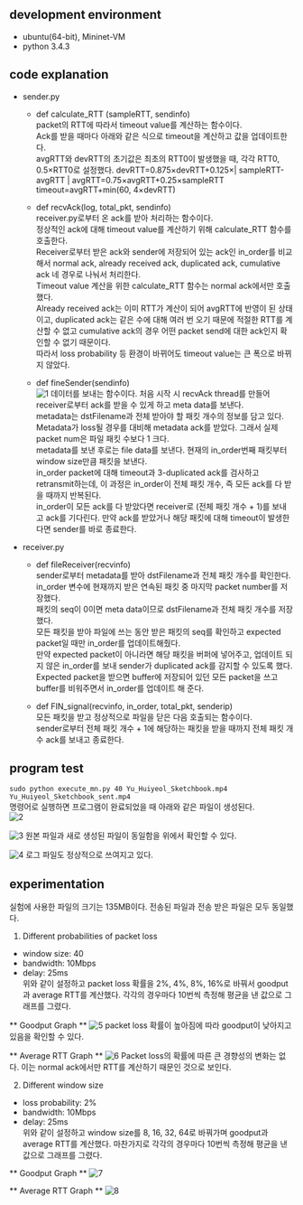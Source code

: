 ## development environment
* ubuntu(64-bit), Mininet-VM
* python 3.4.3

## code explanation
* sender.py   
    * def calculate_RTT (sampleRTT, sendinfo)   
    packet의 RTT에 따라서 timeout value를 계산하는 함수이다.     
    Ack를 받을 때마다 아래와 같은 식으로 timeout을 계산하고 값을 업데이트한다.     
    avgRTT와 devRTT의 초기값은 최초의 RTT0이 발생했을 때, 각각 RTT0, 0.5×RTT0로 설정했다. 
        devRTT=0.875×devRTT+0.125×| sampleRTT-avgRTT |
        avgRTT=0.75×avgRTT+0.25×sampleRTT
        timeout=avgRTT+min⁡(60,   4×devRTT)
       
    * def recvAck(log, total_pkt, sendinfo)   
    receiver.py로부터 온 ack를 받아 처리하는 함수이다.   
    정상적인 ack에 대해 timeout value를 계산하기 위해 calculate_RTT 함수를 호출한다.   
    Receiver로부터 받은 ack와 sender에 저장되어 있는 ack인 in_order를 비교해서 normal ack, already received ack, duplicated ack, cumulative ack 네 경우로 나눠서 처리한다.   
    Timeout value 계산을 위한 calculate_RTT 함수는 normal ack에서만 호출했다.    
         Already received ack는 이미 RTT가 계산이 되어 avgRTT에 반영이 된 상태이고, duplicated ack는 같은 수에 대해 여러 번 오기 때문에 적절한 RTT를 계산할 수 없고 cumulative ack의 경우 어떤 packet send에 대한 ack인지 확인할 수 없기 때문이다.   
         따라서 loss probability 등 환경이 바뀌어도 timeout value는 큰 폭으로 바뀌지 않았다.
       
    * def fineSender(sendinfo)   
    ![1](https://user-images.githubusercontent.com/28529194/85284650-83738180-b4ca-11ea-8292-e09e4363383a.JPG)
    데이터를 보내는 함수이다. 처음 시작 시 recvAck thread를 만들어 receiver로부터 ack를 받을 수 있게 하고 meta data를 보낸다.   
    metadata는 dstFilename과 전체 받아야 할 패킷 개수의 정보를 담고 있다. Metadata가 loss될 경우를 대비해 metadata ack를 받았다. 그래서 실제 packet num은 파일 패킷 수보다 1 크다.   
    metadata를 보낸 후로는 file data를 보낸다. 현재의 in_order번째 패킷부터 window size만큼 패킷을 보낸다.   
    in_order packet에 대해 timeout과 3-duplicated ack를 검사하고 retransmit하는데, 이 과정은 in_order이 전체 패킷 개수, 즉 모든 ack를 다 받을 때까지 반복된다.   
    in_order이 모든 ack를 다 받았다면 receiver로 (전체 패킷 개수 + 1)를 보내고 ack를 기다린다. 만약 ack를 받았거나 해당 패킷에 대해 timeout이 발생한다면 sender를 바로 종료한다.
       
       
* receiver.py   
    * def fileReceiver(recvinfo)   
    sender로부터 metadata를 받아 dstFilename과 전체 패킷 개수를 확인한다. in_order 변수에 현재까지 받은 연속된 패킷 중 마지막 packet number를 저장했다.   
    패킷의 seq이 0이면 meta data이므로 dstFilename과 전체 패킷 개수를 저장했다.   
    모든 패킷을 받아 파일에 쓰는 동안 받은 패킷의 seq를 확인하고 expected packet일 때만 in_order를 업데이트해줬다.   
       만약 expected packet이 아니라면 해당 패킷을 버퍼에 넣어주고, 업데이트 되지 않은 in_order를 보내 sender가 duplicated ack를 감지할 수 있도록 했다.   
       Expected packet을 받으면 buffer에 저장되어 있던 모든 packet을 쓰고 buffer를 비워주면서 in_order를 업데이트 해 준다.
       
    * def FIN_signal(recvinfo, in_order, total_pkt, senderip)   
    모든 패킷을 받고 정상적으로 파일을 닫은 다음 호출되는 함수이다.   
    sender로부터 전체 패킷 개수 + 1에 해당하는 패킷을 받을 때까지 전체 패킷 개수 ack를 보내고 종료한다.
   
   
## program test   
`sudo python execute_mn.py 40 Yu_Huiyeol_Sketchbook.mp4 Yu_Huiyeol_Sketchbook_sent.mp4`   
명령어로 실행하면 프로그램이 완료되었을 때 아래와 같은 파일이 생성된다.   
![2](https://user-images.githubusercontent.com/28529194/85284654-840c1800-b4ca-11ea-99ce-f6dd1d52c76a.JPG)
   
   
![3](https://user-images.githubusercontent.com/28529194/85284618-79518300-b4ca-11ea-80ca-3ef011dd8871.JPG)
원본 파일과 새로 생성된 파일이 동일함을 위에서 확인할 수 있다.
   
   
![4](https://user-images.githubusercontent.com/28529194/85284623-7bb3dd00-b4ca-11ea-8ba0-d8b5d24a7fac.JPG)
로그 파일도 정상적으로 쓰여지고 있다.
   
   
## experimentation
실험에 사용한 파일의 크기는 135MB이다. 전송된 파일과 전송 받은 파일은 모두 동일했다.
1. Different probabilities of packet loss
* window size: 40   
* bandwidth: 10Mbps   
* delay: 25ms   
위와 같이 설정하고 packet loss 확률을 2%, 4%, 8%, 16%로 바꿔서 goodput과 average RTT를 계산했다. 각각의 경우마다 10번씩 측정해 평균을 낸 값으로 그래프를 그렸다.   
   
** Goodput Graph **
![5](https://user-images.githubusercontent.com/28529194/85284629-7d7da080-b4ca-11ea-83e4-d6423630d655.JPG)
packet loss 확률이 높아짐에 따라 goodput이 낮아지고 있음을 확인할 수 있다.   
   
** Average RTT Graph **
![6](https://user-images.githubusercontent.com/28529194/85284637-7eaecd80-b4ca-11ea-969a-70a15083957e.JPG)
Packet loss의 확률에 따른 큰 경향성의 변화는 없다. 이는 normal ack에서만 RTT를 계산하기 때문인 것으로 보인다.

2. Different window size
* loss probability: 2%   
* bandwidth: 10Mbps   
* delay: 25ms   
위와 같이 설정하고 window size를 8, 16, 32, 64로 바꿔가며 goodput과 average RTT를 계산했다. 마찬가지로 각각의 경우마다 10번씩 측정해 평균을 낸 값으로 그래프를 그렸다.
   
** Goodput Graph **
![7](https://user-images.githubusercontent.com/28529194/85284641-80789100-b4ca-11ea-86b9-1c840b4b3fe1.JPG)
   
** Average RTT Graph **
![8](https://user-images.githubusercontent.com/28529194/85284647-82425480-b4ca-11ea-8fbc-9181ab7ba255.JPG)
   
